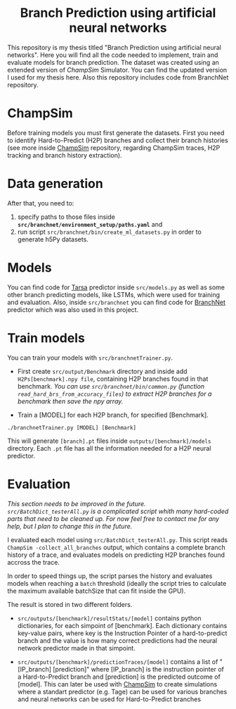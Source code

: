 <p align="center">
  <h1 align="center"> Branch Prediction using artificial neural networks </h1>
  <p> 
  This repository is my thesis titled "Branch Prediction using artificial neural networks".
  Here you will find all the code needed to implement, train and evaluate models for branch prediction.
  The dataset was created using an extended version of <i> ChampSim </i> Simulator. You can find the 
  updated version I used for my thesis <a url='https://github.com/aristotelis96/ChampSim'>here</a>.
  Also this repository includes code from <a url='https://github.com/siavashzk/BranchNet'>BranchNet</a>
  repository.
  <p>
</p>

# ChampSim

Before training models you must first generate the datasets. First you need to identify Hard-to-Predict (H2P) 
branches and collect their branch histories (see more inside 
[ChampSim](https://github.com/aristotelis96/ChampSim) repository, regarding ChampSim traces, H2P tracking
and branch history extraction). 

# Data generation

After that, you need to:
1. specify paths to those files inside <b>`src/branchnet/environment_setup/paths.yaml`</b>
and 
2. run script `src/branchnet/bin/create_ml_datasets.py` in order to generate h5Py datasets.

# Models

You can find code for [Tarsa](https://arxiv.org/abs/1906.08170) predictor inside `src/models.py` as well
as some other branch predicting models, like LSTMs, which were used for training and evaluation.
Also, inside `src/branchnet` you can find code for [BranchNet](https://github.com/siavashzk/BranchNet) predictor which was also used in this project.

# Train models

You can train your models with `src/branchnetTrainer.py`.

* First create `src/output/Benchmark` directory and inside add `H2Ps[benchmark].npy file`, containing 
H2P branches found in that benchmark. <i> You can use `src/branchnet/bin/common.py`
(function `read_hard_brs_from_accuracy_files`) to extract H2P branches for a benchmark then save the 
npy array. </i>

* Train a [MODEL] for each H2P branch, for specified [Benchmark].
```
./branchnetTrainer.py [MODEL] [Benchmark]
```

This will generate `[branch].pt` files inside `outputs/[benchmark]/models` directory. Each `.pt` file has
all the information needed for a H2P neural predictor. 

# Evaluation

<i>This section needs to be improved in the future. `src/BatchDict_testerAll.py` is a complicated script
whith many hard-coded parts that need to be cleaned up. For now feel free to contact me for any help,
but I plan to change this in the future. </i>

I evaluated each model using `src/BatchDict_testerAll.py`. This script reads 
`ChampSim -collect_all_branches` output, which contains a complete branch history of a trace, and evaluates 
models on predicting H2P branches found accross the trace.

In order to speed things up, the script
parses the history and evaluates models when reaching a `batch` threshold (ideally the script
tries to calculate the maximum available batchSize that can fit inside the GPU).

The result is stored in two different folders. 
* `src/outputs/[benchmark]/resultStats/[model]` contains
python dictionaries, for each simpoint of [benchmark]. Each dictionary contains key-value pairs, where
key is the Instruction Pointer of a hard-to-predict branch and the value is how many correct predictions
had the neural network predictor made in that simpoint.

* `src/outputs/[benchmark]/predictionTraces/[model]` contains a list of "[IP_branch] [prediction]"
where [IP_branch] is the instruction pointer of a Hard-to-Predict branch and [prediction] is the predicted
outcome of [model]. This can later be used with [ChampSim](https://github.com/aristotelis96/ChampSim) 
to create simulations where a standart predictor (e.g. Tage) can be used for various branches and
neural networks can be used for Hard-to-Predict branches

